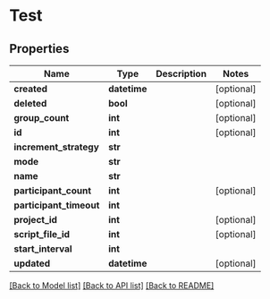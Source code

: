 # Test

## Properties
Name | Type | Description | Notes
------------ | ------------- | ------------- | -------------
**created** | **datetime** |  | [optional] 
**deleted** | **bool** |  | [optional] 
**group_count** | **int** |  | [optional] 
**id** | **int** |  | [optional] 
**increment_strategy** | **str** |  | 
**mode** | **str** |  | 
**name** | **str** |  | 
**participant_count** | **int** |  | [optional] 
**participant_timeout** | **int** |  | 
**project_id** | **int** |  | [optional] 
**script_file_id** | **int** |  | [optional] 
**start_interval** | **int** |  | 
**updated** | **datetime** |  | [optional] 

[[Back to Model list]](../README.md#documentation-for-models) [[Back to API list]](../README.md#documentation-for-api-endpoints) [[Back to README]](../README.md)

